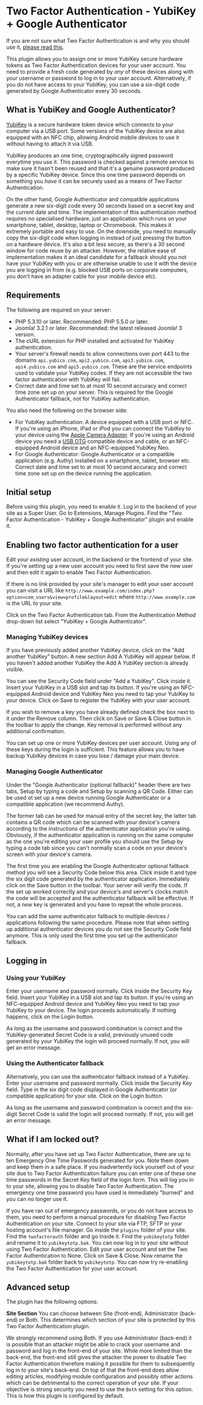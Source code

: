 # Two Factor Authentication - YubiKey + Google Authenticator

If you are not sure what Two Factor Authentication is and why you should use it, [please read this](tfa.md).

This plugin allows you to assign one or more YubiKey secure hardware tokens as Two Factor Authentication devices for your user account. You need to provide a fresh code generated by *any* of these devices along with your username or password to log in to your user account. Alternatively, if you do not have access to your YubiKey, you can use a six-digit code generated by Google Authenticator every 30 seconds.

## What is YubiKey and Google Authenticator?

[YubiKey](https://www.yubico.com/products/yubikey-hardware/yubikey-2/) is a secure hardware token device which connects to your computer via a USB port. Some versions of the YubiKey device are also equipped with an NFC chip, allowing Android mobile devices to use it without having to attach it via USB.

YubiKey produces an one time, cryptographically signed password everytime you use it. This password is checked against a remote service to make sure it hasn't been reused and that it's a genuine password produced by a specific YubiKey device. Since this one time password depends on something you *have* it can be securely used as a means of Two Factor Authentication.

On the other hand, Google Authenticator and compatible applications generate a new six-digit code every 30 seconds based on a secret key and the current date and time. The implementation of this authentication method requires no specialised hardware, just an application which runs on your smartphone, tablet, desktop, laptop or Chromebook. This makes it extremely portable and easy to use. On the downside, you need to manually copy the six-digit code when logging in instead of just pressing the button on a hardware device. It's also a bit less secure, as there's a 30 second window for code reuse by an attacker. However, the relative ease of implementation makes it an ideal candidate for a fallback should you not have your YubiKey with you or are otherwise unable to use it with the device you are logging in from (e.g. blocked USB ports on corporate computers, you don't have an adapter cable for your mobile device etc).

## Requirements

The following are required on your server:

* PHP 5.3.10 or later. Recommended: PHP 5.5.0 or later.
* Joomla! 3.2.1 or later. Recommended: the latest released Joomla! 3 version.
* The cURL extension for PHP installed and activated for YubiKey authentication.
* Your server's firewall needs to allow connections over port 443 to the domains `api.yubico.com`, `api2.yubico.com`, `api3.yubico.com`, `api4.yubico.com` and `api5.yubico.com`. These are the service endpoints used to validate your YubiKey codes. If they are not accessible the two factor authentication with YubiKey will fail.
* Correct date and time set to at most 10 second accuracy and correct time zone set up on your server. This is required for the Google Authenticator fallback, not for YubiKey authentication. 

You also need the following on the browser side:

* For YubiKey authentication: A device equipped with a USB port or NFC. If you're using an iPhone, iPad or iPod you can connect the YubiKey to your device using the [Apple Camera Adapter](http://store.apple.com/us/product/MD821ZM/A/lightning-to-usb-camera-adapter). If you're using an Android device you need a [USB OTG](http://en.wikipedia.org/wiki/USB_On-The-Go) compatible device and cable, or an NFC-equipped Android device and an NFC-equipped YubiKey Neo.
* For Google Authenticator: Google Authenticator or a compatible application (e.g. Authy) installed on a smartphone, tablet, browser etc. Correct date and time set to at most 10 second accuracy and correct time zone set up on the device running the application.

## Initial setup

Before using this plugin, you need to enable it. Log in to the backend of your site as a Super User. Go to Extensions, Manage Plugins. Find the "Two Factor Authentication - YubiKey + Google Authenticator" plugin and enable it.

## Enabling two factor authentication for a user

Edit your *existing* user account, in the backend or the frontend of your site. If you're setting up a new user account you need to first save the new user and then edit it again to enable Two Factor Authentication.

If there is no link provided by your site's manager to edit your user account you can visit a URL like `http://www.example.com/index.php?option=com_users&view=profile&layout=edit` where `http://www.example.com` is the URL to your site.

Click on the Two Factor Authentication tab. From the Authentication Method drop-down list select "YubiKey + Google Authenticator".

### Managing YubiKey devices

If you have previously added another YubiKey device, click on the "Add another YubiKey" button. A new section Add A YubiKey will appear below. If you haven't added another YubiKey the Add A YubiKey section is already visible.

You can see the Security Code field under "Add a YubiKey". Click inside it. Insert your YubiKey in a USB slot and tap its button. If you're using an NFC-equipped Android device and YubiKey Neo you need to tap your YubiKey to your device. Click on Save to register the YubiKey with your user account.

If you wish to remove a key you have already defined check the box next to it under the Remove column. Then click on Save or Save & Close button in the toolbar to apply the change. Key removal is performed without any additional confirmation.

You can set up one or more YubiKey devices per user account. Using any of these keys during the login is sufficient. This feature allows you to have backup YubiKey devices in case you lose / damage your main device.

### Managing Google Authenticator

Under the "Google Authenticator (optional fallback)" header there are two tabs, Setup by typing a code and Setup by scanning a QR Code. Either can be used ot set up a new device running Google Authenticator or a compatible application (we recommend Authy).

The former tab can be used for manual entry of the secret key, the latter tab contains a QR code which can be scanned with your device's camera according to the instructions of the authenticator application you're using. Obviously, if the authenticator application is running on the same computer as the one you're editing your user profile you should use the Setup by typing a code tab since you can't normally scan a code on your device's screen with your device's camera.

The first time you are enabling the Google Authenticator optional fallback method you will see a Security Code below this area. Click inside it and type the six digit code generated by the authenticator application. Immediately click on the Save button in the toolbar. Your server will verify the code. If the set up worked correctly and your device's and server's clocks match the code will be accepted and the authenticator fallback will be effective. If not, a *new* key is generated and you have to repeat the whole process.

You can add the same authenticator fallback to multiple devices / applications following the same procedure. Please note that when setting up additional authenticator devices you do not see the Security Code field anymore. This is only used the first time you set up the authenticator fallback.

## Logging in

### Using your YubiKey

Enter your username and password normally. Click inside the Security Key field. Insert your YubiKey in a USB slot and tap its button. If you're using an NFC-equipped Android device and YubiKey Neo you need to tap your YubiKey to your device. The login proceeds automatically. If nothing happens, click on the Login button.

As long as the username and password combination is correct and the YubiKey-generated Secret Code is a valid, previously unused code generated by your YubiKey the login will proceed normally. If not, you will get an error message.

### Using the Authenticator fallback

Alternatively, you can use the authenticator fallback instead of a YubiKey. Enter your username and password normally. Click inside the Security Key field. Type in the six digit code displayed in Google Authenticator (or compatible application) for your site. Click on the Login button.

As long as the username and password combination is correct and the six-digit Secret Code is valid the login will proceed normally. If not, you will get an error message.

## What if I am locked out?

Normally, after you have set up Two Factor Authentication, there are up to ten Emergency One Time Passwords generated for you. Note them down and keep them in a safe place. If you inadvertently lock yourself out of your site due to Two Factor Authentication failure you can enter one of these one time passwords in the Secret Key field of the login form. This will log you in to your site, allowing you to disable Two Factor Authentication. The emergency one time password you have used is immediately "burned" and you can no longer use it.

If you have ran out of emergency passwords, or you do not have access to them, you need to perform a manual procedure for disabling Two Factor Authentication on your site. Connect to your site via FTP, SFTP or your hosting account's file manager. Go inside the `plugins` folder of your site. Find the `twofactorauth` folder and go inside it. Find the `yubikeytotp` folder and rename it to `yubikeytotp.bak`. You can now log in to your site without using Two Factor Authentication. Edit your user account and set the Two Factor Authentication to None. Click on Save & Close. Now rename the `yubikeytotp.bak` folder back to `yubikeytotp`. You can now try re-enabling the Two Factor Authentication for your user account.

## Advanced setup

The plugin has the following options:

**Site Section** You can choose between Site (front-end), Administrator (back-end) or Both. This determines which section of your site is protected by this Two Factor Authentication plugin.

We strongly recommend using Both. If you use Administrator (back-end) it is possible that an attacker might be able to crack your username and password and log in the front-end of your site. While more limited than the back-end, the front-end still gives the attacker the power to disable Two Factor Authentication therefore making it possible for them to subsequently log in to your site's back-end. On top of that the front-end does allow editing articles, modifying module configuration and possibly other actions which can be detrimental to the correct operation of your site. If your objective is strong security you need to use the `Both` setting for this option. This is how this plugin is configured by default.
